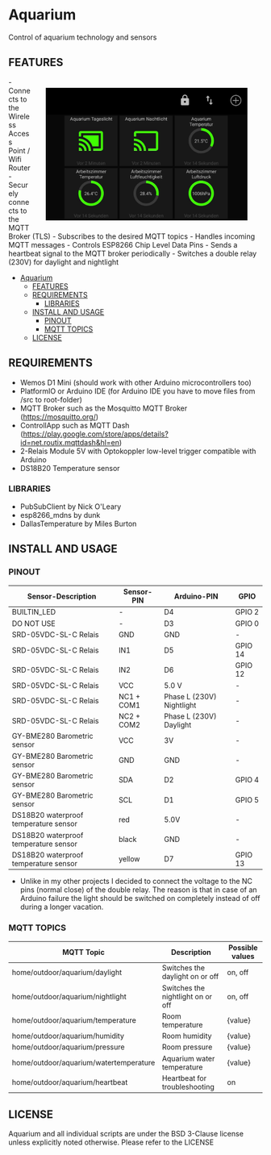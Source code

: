 # Aquarium

Control of aquarium technology and sensors

## FEATURES
<img src="images/mqtt-dash-example.jpg" alt="Telegram notification example" width="400" align="right" hspace="30" vspace="20"/>
- Connects to the Wireless Access Point / Wifi Router
- Securely connects to the MQTT Broker (TLS)
- Subscribes to the desired MQTT topics
- Handles incoming MQTT messages
- Controls ESP8266 Chip Level Data Pins
- Sends a heartbeat signal to the MQTT broker periodically
- Switches a double relay (230V) for daylight and nightlight

<!-- TOC -->

- [Aquarium](#aquarium)
    - [FEATURES](#features)
    - [REQUIREMENTS](#requirements)
        - [LIBRARIES](#libraries)
    - [INSTALL AND USAGE](#install-and-usage)
        - [PINOUT](#pinout)
        - [MQTT TOPICS](#mqtt-topics)
    - [LICENSE](#license)

<!-- /TOC -->

## REQUIREMENTS

- Wemos D1 Mini (should work with other Arduino microcontrollers too)
- PlatformIO or Arduino IDE (for Arduino IDE you have to move files from /src to root-folder)
- MQTT Broker such as the Mosquitto MQTT Broker (https://mosquitto.org/)
- ControllApp such as MQTT Dash (https://play.google.com/store/apps/details?id=net.routix.mqttdash&hl=en)
- 2-Relais Module 5V with Optokoppler low-level trigger compatible with Arduino
- DS18B20 Temperature sensor

### LIBRARIES

- PubSubClient by Nick O'Leary
- esp8266_mdns by dunk
- DallasTemperature by Miles Burton

## INSTALL AND USAGE

### PINOUT

| Sensor-Description | Sensor-PIN | Arduino-PIN | GPIO |
| --- | --- | --- | --- |
| BUILTIN_LED | - | D4 | GPIO 2 |
| DO NOT USE | - | D3 | GPIO 0 | 
| SRD-05VDC-SL-C Relais	| GND | GND | - |
| SRD-05VDC-SL-C Relais	| IN1 | D5 | GPIO 14 |
| SRD-05VDC-SL-C Relais	| IN2 | D6 | GPIO 12 |
| SRD-05VDC-SL-C Relais	| VCC | 5.0 V |	- |
| SRD-05VDC-SL-C Relais	| NC1 + COM1 | Phase L (230V) Nightlight | - |
| SRD-05VDC-SL-C Relais	| NC2 + COM2 | Phase L (230V) Daylight | - |
| GY-BME280 Barometric sensor | VCC | 3V | - |
| GY-BME280 Barometric sensor | GND | GND | - |
| GY-BME280 Barometric sensor | SDA | D2 | GPIO 4 |
| GY-BME280 Barometric sensor | SCL | D1 | GPIO 5 |
| DS18B20 waterproof temperature sensor | red | 5.0V | - |
| DS18B20 waterproof temperature sensor | black | GND | - |
| DS18B20 waterproof temperature sensor | yellow | D7 | GPIO 13 |

* Unlike in my other projects I decided to connect the voltage to the NC pins (normal close) of the double relay. The reason is that in case of an Arduino failure the light should be switched on completely instead of off during a longer vacation.

### MQTT TOPICS

| MQTT Topic | Description | Possible values |
| --- | --- | --- |
| home/outdoor/aquarium/daylight | Switches the daylight on or off | on, off |
| home/outdoor/aquarium/nightlight | Switches the nightlight on or off | on, off |
| home/outdoor/aquarium/temperature | Room temperature | {value} |
| home/outdoor/aquarium/humidity | Room humidity | {value} |
| home/outdoor/aquarium/pressure | Room pressure | {value} |
| home/outdoor/aquarium/watertemperature | Aquarium water temperature | {value} |
| home/outdoor/aquarium/heartbeat | Heartbeat for troubleshooting | on |

## LICENSE

Aquarium and all individual scripts are under the BSD 3-Clause license unless explicitly noted otherwise. Please refer to the LICENSE